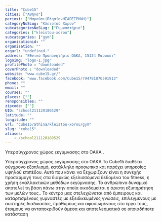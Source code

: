 ```yaml
---
title: "Cube15"
cities: ["Αθήνα"]
perioxi: ["Μαρούσι(ΠλησίονΗΣΑΠΕΙΡΗΝΗ)"]
categoryNoSLug: "Κλειστού Χώρου"
subcategoriesNoSLug: ["Γυμναστήριο"]
categories: ["kleistou-xorou"]
subcategories: ["gym"]
organisationid: ""
organisation: ""
orgurl: "undefined-"
address: "Εθνικό Προπονητήριο ΟΑΚΑ, 15124 Μαρουσι"
logoimg: "logo-1.jpg"
profilePhoto : "downloaded"
coverPhoto : "downloaded"
website: "www.cube15.gr/"
facebook: "www.facebook.com/Cube15/794781870591913"
phone: ""
email: ""
courses: ""
places: [""]
rensponsibles: ""
zipcode: [""]
UID: "school211120180529"
latitude: ""
longitude: ""
url: "cube15/athina/kleistou-xorou/gym"
slug: "cube15"
aliases:
    - /school211120180529
---
```



Υπερσύγχρονος χώρος εκγύμνασης στο ΟΑΚΑ .

Υπερσύγχρονος χώρος εκγύμνασης στο ΟΑΚΑ To Cube15 διαθέτει σύγχρονο εξοπλισμό, κατάλληλο προσωπικό και παρέχει υπηρεσίες υψηλού επιπέδου. Aυτό που κάνει να ξεχωρίζουν είναι η συνεχής προσαρμογή τους στα διαρκώς εξελισσόμενα δεδομένα του fitness, η χρήση εναλλακτικών μεθόδων εκγύμνασης. Το ανθρώπινο δυναμικό αποτελεί τη βάση πάνω στην οποία οικοδομείται η άριστη εξυπηρέτηση των μελών τους.. Το κέντρο μας στελεχώνεται από έμπειρους και καταρτισμένους γυμναστές με εξειδικευμένες γνώσεις, επιλεγμένους με αυστηρές διαδικασίες, πρόθυμους και αφοσιωμένους στο έργο τους, έτοιμους να ανταποκριθούν άμεσα και αποτελεσματικά σε οποιαδήποτε κατάσταση